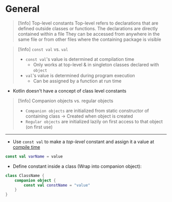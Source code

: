 # General
> [!info] Top-level constants
> Top-level refers to declarations that are defined outside classes or functions.
> The declarations are directly contained within a file
> They can be accessed from anywhere in the same file or from other files where the containing package is visible

> [!info] `const val` vs. `val`
> - `const val`'s value is determined at compilation time
> 	- Only works at top-level & in singleton classes declared with `object`
> - `val`'s value is determined during program execution
> 	- Can be assigned by a function at run time
- Kotlin doesn't have a concept of class level constants
> [!info] Companion objects vs. regular objects
> - `Companion objects` are initialized from static constructor of containing class
> -> Created when object is created
> - `Regular objects` are initialized lazily on first access to that object (on first use)
---
- Use `const val` to make a *top-level* constant and assign it a value at <u>compile time</u>
```kotlin
const val varName = value
```
- Define constant inside a class (Wrap into companion object):
```kotlin
class ClassName {
	companion object {
		const val constName = "value"
	}
}
```